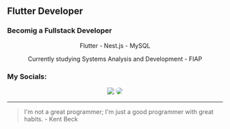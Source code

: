 ## Flutter Developer
### Becomig a Fullstack Developer
<p align="center">
   Flutter - Nest.js - MySQL
</p>

<p align="center">
   Currently studying Systems Analysis and Development - FIAP
</p>

### My Socials:
<div align="center"> 
<a href = "mailto:jltrench@gmail.com"> <img src="https://img.shields.io/badge/-Gmail-%23333?style=for-the-badge&logo=gmail&logoColor=white" target="_blank"></a>
<a href="https://www.linkedin.com/in/jltrench/" target="_blank"><img src="https://img.shields.io/badge/-LinkedIn-%230077B5?style=for-the-badge&logo=linkedin&logoColor=white" style="border-radius: 30px" target="_blank"></a> 
 </div>
<hr/>

 > I'm not a great programmer; I'm just a good programmer with great habits. - Kent Beck


